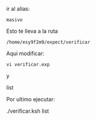 ir al alias:

```
masivo
```

Esto te lleva a la ruta 
```
/home/esy9f2m9/expect/verificar
```

Aqui modificar:

```
vi verificar.exp
```

y 

list

Por ultimo ejecutar:

./verificar.ksh list